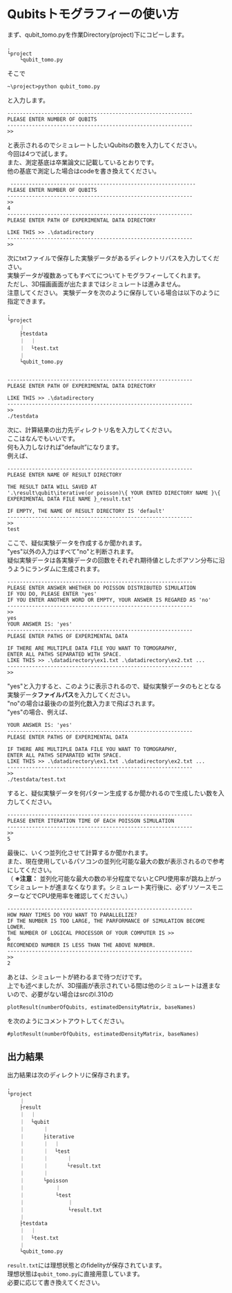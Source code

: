 Qubitsトモグラフィーの使い方
==

まず、qubit_tomo.pyを作業Directory(project)下にコピーします。


    .
    └project
        └qubit_tomo.py

そこで

    ~\project>python qubit_tomo.py

と入力します。  

    ------------------------------------------------------------
    PLEASE ENTER NUMBER OF QUBITS
    ------------------------------------------------------------
    >>

と表示されるのでシミュレートしたいQubitsの数を入力してください。  
今回は4つで試します。  
また、測定基底は卒業論文に記載しているとおりです。  
他の基底で測定した場合はcodeを書き換えてください。  

     ------------------------------------------------------------
    PLEASE ENTER NUMBER OF QUBITS
    ------------------------------------------------------------
    >>
    4
    ------------------------------------------------------------
    PLEASE ENTER PATH OF EXPERIMENTAL DATA DIRECTORY

    LIKE THIS >> .\datadirectory
    ------------------------------------------------------------
    >> 

次にtxtファイルで保存した実験データがあるディレクトリパスを入力してください。  
実験データが複数あってもすべてについてトモグラフィーしてくれます。  
ただし、3D描画画面が出たままではシミュレートは進みません。  
注意してください。
実験データを次のように保存している場合は以下のように指定できます。

    .
    └project
        ｜
        ├testdata
        ｜  ｜
        ｜  └test.txt
        ｜
        └qubit_tomo.py


    ------------------------------------------------------------
    PLEASE ENTER PATH OF EXPERIMENTAL DATA DIRECTORY

    LIKE THIS >> .\datadirectory
    ------------------------------------------------------------
    >>
    ./testdata

次に、計算結果の出力先ディレクトリ名を入力してください。  
ここはなんでもいいです。  
何も入力しなければ”default”になります。  
例えば、

    ------------------------------------------------------------
    PLEASE ENTER NAME OF RESULT DIRECTORY

    THE RESULT DATA WILL SAVED AT
    '.\result\qubit\iterative(or poisson)\{ YOUR ENTED DIRECTORY NAME }\{ EXPERIMENTAL DATA FILE NAME }_result.txt'

    IF EMPTY, THE NAME OF RESULT DIRECTORY IS 'default'
    ------------------------------------------------------------
    >>
    test

ここで、疑似実験データを作成するか聞かれます。  
"yes"以外の入力はすべて"no"と判断されます。  
疑似実験データは各実験データの回数をそれぞれ期待値としたポアソン分布に沿うようにランダムに生成されます。  


    ------------------------------------------------------------
    PLEASE ENTER ANSWER WHETHER DO POISSON DISTRIBUTED SIMULATION
    IF YOU DO, PLEASE ENTER 'yes'
    IF YOU ENTER ANOTHER WORD OR EMPTY, YOUR ANSWER IS REGARED AS 'no'
    ------------------------------------------------------------
    >>
    yes
    YOUR ANSWER IS: 'yes'
    ------------------------------------------------------------
    PLEASE ENTER PATHS OF EXPERIMENTAL DATA

    IF THERE ARE MULTIPLE DATA FILE YOU WANT TO TOMOGRAPHY,
    ENTER ALL PATHS SEPARATED WITH SPACE.
    LIKE THIS >> .\datadirectory\ex1.txt .\datadirectory\ex2.txt ...
    ------------------------------------------------------------
    >>

"yes"と入力すると、このように表示されるので、疑似実験データのもととなる実験データ**ファイルパス**を入力してください。  
"no"の場合は最後のの並列化数入力まで飛ばされます。    
"yes"の場合、例えば、

    YOUR ANSWER IS: 'yes'
    ------------------------------------------------------------
    PLEASE ENTER PATHS OF EXPERIMENTAL DATA

    IF THERE ARE MULTIPLE DATA FILE YOU WANT TO TOMOGRAPHY,
    ENTER ALL PATHS SEPARATED WITH SPACE.
    LIKE THIS >> .\datadirectory\ex1.txt .\datadirectory\ex2.txt ...
    ------------------------------------------------------------
    >>
    ./testdata/test.txt

すると、疑似実験データを何パターン生成するか聞かれるので生成したい数を入力してください。  

    ------------------------------------------------------------
    PLEASE ENTER ITERATION TIME OF EACH POISSON SIMULATION
    ------------------------------------------------------------
    >>
    5

最後に、いくつ並列化させて計算するか聞かれます。  
また、現在使用しているパソコンの並列化可能な最大の数が表示されるので参考にしてください。  
（ **※注意：** 並列化可能な最大の数の半分程度でないとCPU使用率が跳ね上がってシミュレートが進まなくなります。シミュレート実行後に、必ずリソースモニターなどでCPU使用率を確認してください。）

    ------------------------------------------------------------
    HOW MANY TIMES DO YOU WANT TO PARALLELIZE?
    IF THE NUMBER IS TOO LARGE, THE PARFORMANCE OF SIMULATION BECOME LOWER.
    THE NUMBER OF LOGICAL PROCESSOR OF YOUR COMPUTER IS >>
    6
    RECOMENDED NUMBER IS LESS THAN THE ABOVE NUMBER.
    ------------------------------------------------------------
    >>
    2

あとは、シミュレートが終わるまで待つだけです。  
上でも述べましたが、3D描画が表示されている間は他のシミュレートは進まないので、必要がない場合はsrcのl.310の

    plotResult(numberOfQubits, estimatedDensityMatrix, baseNames)

を次のようにコメントアウトしてください。

    #plotResult(numberOfQubits, estimatedDensityMatrix, baseNames)


出力結果
--

出力結果は次のディレクトリに保存されます。

    .
    └project
        ｜
        ├result
        ｜  ｜
        ｜  └qubit
        ｜      ｜
        ｜      ├iterative
        ｜      ｜  ｜
        ｜      ｜  └test
        ｜      ｜      ｜
        ｜      ｜      └result.txt
        ｜      ｜
        ｜      └poisson
        ｜          ｜
        ｜          └test
        ｜              ｜
        ｜              └result.txt
        ｜
        ├testdata
        ｜  ｜
        ｜  └test.txt
        ｜
        └qubit_tomo.py

`result.txt`には理想状態とのfidelityが保存されています。  
理想状態は`qubit_tomo.py`に直接用意しています。  
必要に応じて書き換えてください。
